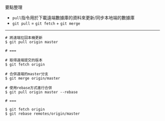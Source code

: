 要點整理
- `pull`指令用於下載遠端數據庫的資料來更新/同步本地端的數據庫
- `git pull` = `git fetch` + `git merge`

---

```
# 將遠端拉回本機更新
$ git pull origin master

# ===

# 取得遠端提交的版本
$ git fetch origin

# 合併遠端的master分支
$ git merge origin/master
```

```
# 使用rebase方式進行合併
$ git pull origin master --rebase

# ===

$ git fetch origin
$ git rebase remotes/origin/master
```
